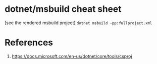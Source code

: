 # dotnet/msbuild cheat sheet

[see the rendered msbuild project]
`dotnet msbuild -pp:fullproject.xml`

# References
1. https://docs.microsoft.com/en-us/dotnet/core/tools/csproj
